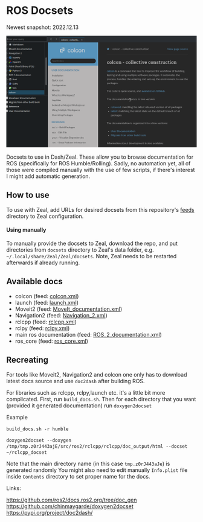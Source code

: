 # ROS Docsets

Newest snapshot: 2022.12.13

![](docsets.gif)

Docsets to use in Dash/Zeal. These allow you to browse documentation for ROS (specifically for ROS Humble/Rolling). Sadly, no automation yet, all of those were compiled manually with the use of few scripts, if there's interest I might add automatic generation.

## How to use

To use with Zeal, add URLs for desired docsets from this repository's [feeds](feeds) directory to Zeal configuration.

#### Using manually

To manually provide the docsets to Zeal, download the repo, and put directories from `docsets` directory to Zeal's data folder,
e.g. `~/.local/share/Zeal/Zeal/docsets`.
Note, Zeal needs to be restarted afterwards if already running.

## Available docs
* colcon (feed: [colcon.xml](feeds/colcon.xml?raw=true))
* launch (feed: [launch.xml](feeds/launch.xml?raw=true))
* Moveit2 (feed: [MoveIt_documentation.xml](feeds/MoveIt_documentation.xml?raw=true))
* Navigation2 (feed: [Navigation_2.xml](feeds/Navigation_2.xml?raw=true))
* rclcpp (feed: [rclcpp.xml](feeds/rclcpp.xml?raw=true))
* rclpy (feed: [rclpy.xml](feeds/rclpy.xml?raw=true))
* main ros documentation (feed: [ROS_2_documentation.xml](feeds/ROS_2_documentation.xml?raw=true))
* ros_core (feed: [ros_core.xml](feeds/ros_core.xml?raw=true))

## Recreating

For tools like Moveit2, Navigation2 and colcon one only has to download latest docs source and use `doc2dash` after building ROS.

For libraries such as rclcpp, rclpy,launch etc. it's a little bit more complicated.
First, run `build_docs.sh`. Then for each directory that you want (provided it generated documentation) run `doxygen2docset`

Example

```
build_docs.sh -r humble
```

```
doxygen2docset --doxygen /tmp/tmp.z0rJ443ajE/src/ros2/rclcpp/rclcpp/doc_output/html --docset ~/rclcpp_docset
```

Note that the main directory name (in this case `tmp.z0rJ443aJe`) is generated randomly 
You might also need to edit manually `Info.plist` file inside `Contents` directory to set proper name for the docs.

Links:

https://github.com/ros2/docs.ros2.org/tree/doc_gen
https://github.com/chinmaygarde/doxygen2docset
https://pypi.org/project/doc2dash/


